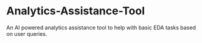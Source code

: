 # Analytics-Assistance-Tool
An AI powered analytics assistance tool to help with basic EDA tasks based on user queries. 

